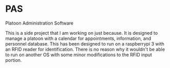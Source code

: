 # PAS
Platoon Administration Software

This is a side project that I am working on just because. It is designed to manage a platoon with a calendar for appointments, information, and personnel database. This has been designed to run on a raspberrypi 3 with an RFID reader for identification. There is no reason why it wouldn't be able to run on another OS with some minor modifications to the RFID input portion.
